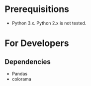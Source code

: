 # Prerequisitions

* Python 3.x. Python 2.x is not tested.

# For Developers

## Dependencies

* Pandas
* colorama